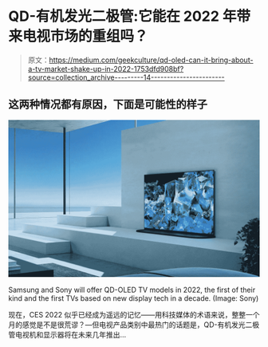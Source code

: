 # QD-有机发光二极管:它能在 2022 年带来电视市场的重组吗？

> 原文：<https://medium.com/geekculture/qd-oled-can-it-bring-about-a-tv-market-shake-up-in-2022-1753dfd908bf?source=collection_archive---------14----------------------->

## 这两种情况都有原因，下面是可能性的样子

![](img/512b460b776e7368ae68a7aa6e222fcf.png)

Samsung and Sony will offer QD-OLED TV models in 2022, the first of their kind and the first TVs based on new display tech in a decade. (Image: Sony)

现在，CES 2022 似乎已经成为遥远的记忆——用科技媒体的术语来说，整整一个月的感觉是不是很荒谬？—但电视产品类别中最热门的话题是，QD-有机发光二极管电视机和显示器将在未来几年推出…